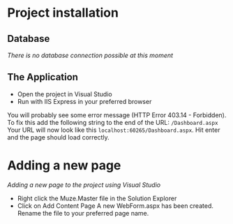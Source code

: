﻿# Project installation

## Database 
_There is no database connection possible at this moment_

## The Application

- Open the project in Visual Studio
- Run with IIS Express in your preferred browser

You will probably see some error message (HTTP Error 403.14 - Forbidden).
To fix this add the following string to the end of the URL:
`/Dashboard.aspx`
Your URL will now look like this `localhost:60265/Dashboard.aspx`. Hit enter and the page should load correctly.

# Adding a new page
_Adding a new page to the project using Visual Studio_

- Right click the Muze.Master file in the Solution Explorer
- Click on Add Content Page
A new WebForm.aspx has been created. Rename the file to your preferred page name.